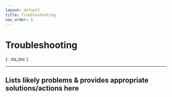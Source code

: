 ```yaml
---
layout: default
title: Troubleshooting
nav_order: 8
---
```


# Troubleshooting
{: .no_toc }

---

## Lists likely problems & provides appropriate solutions/actions here